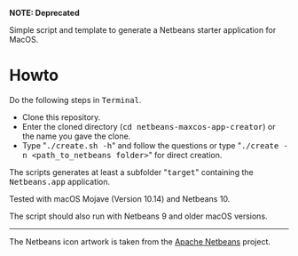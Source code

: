 __NOTE: Deprecated__

Simple script and template to generate a Netbeans starter application for MacOS.

# Howto

Do the following steps in <tt>Terminal</tt>.

- Clone this repository.
- Enter the cloned directory (<tt>cd netbeans-maxcos-app-creator</tt>) or the name you gave the clone.
- Type "<tt>./create.sh -h</tt>" and follow the questions or type "<tt>./create -n &lt;path_to_netbeans folder></tt>" for direct creation.

The scripts generates at least a subfolder "<tt>target</tt>" containing the <tt>Netbeans.app</tt> application.

Tested with macOS Mojave (Version 10.14) and Netbeans 10.

The script should also run with Netbeans 9 and older macOS versions.

---

The Netbeans icon artwork is taken from the [Apache Netbeans](https://netbeans.apache.org) project.
